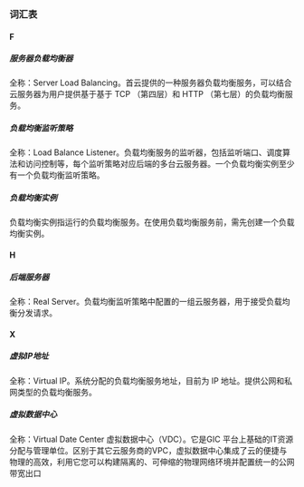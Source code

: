 ### 词汇表

#### F

##### 服务器负载均衡器

全称：Server Load Balancing。首云提供的一种服务器负载均衡服务，可以结合云服务器为用户提供基于基于 TCP （第四层）和 HTTP （第七层）的负载均衡服务。

##### 负载均衡监听策略

全称：Load Balance Listener。负载均衡服务的监听器，包括监听端口、调度算法和访问控制等，每个监听策略对应后端的多台云服务器。一个负载均衡实例至少有一个负载均衡监听策略。

##### 负载均衡实例

负载均衡实例指运行的负载均衡服务。在使用负载均衡服务前，需先创建一个负载均衡实例。

#### H

##### 后端服务器

全称：Real Server。负载均衡监听策略中配置的一组云服务器，用于接受负载均衡分发请求。

#### X

##### 虚拟IP地址

全称：Virtual IP。系统分配的负载均衡服务地址，目前为 IP 地址。提供公网和私网类型的负载均衡服务。

##### 虚拟数据中心

全称：Virtual Date Center 虚拟数据中心（VDC）。它是GIC 平台上基础的IT资源分配与管理单位。区别于其它云服务商的VPC，虚拟数据中心集成了云的便捷与物理的高效，利用它您可以构建隔离的、可伸缩的物理网络环境并配置统一的公网带宽出口


